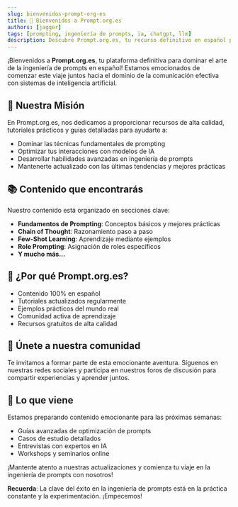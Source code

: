 ```yaml
---
slug: bienvenidos-prompt-org-es
title: 🚀 Bienvenidos a Prompt.org.es
authors: [jagger]
tags: [prompting, ingeniería de prompts, ia, chatgpt, llm]
description: Descubre Prompt.org.es, tu recurso definitivo en español para dominar la ingeniería de prompts y la comunicación efectiva con IAs.
---
```


¡Bienvenidos a **Prompt.org.es**, tu plataforma definitiva para dominar el arte de la ingeniería de prompts en español! Estamos emocionados de comenzar este viaje juntos hacia el dominio de la comunicación efectiva con sistemas de inteligencia artificial.

<!-- truncate -->

## 🎯 Nuestra Misión

En Prompt.org.es, nos dedicamos a proporcionar recursos de alta calidad, tutoriales prácticos y guías detalladas para ayudarte a:

- Dominar las técnicas fundamentales de prompting
- Optimizar tus interacciones con modelos de IA
- Desarrollar habilidades avanzadas en ingeniería de prompts
- Mantenerte actualizado con las últimas tendencias y mejores prácticas

## 📚 Contenido que encontrarás

Nuestro contenido está organizado en secciones clave:

- **Fundamentos de Prompting**: Conceptos básicos y mejores prácticas
- **Chain of Thought**: Razonamiento paso a paso
- **Few-Shot Learning**: Aprendizaje mediante ejemplos
- **Role Prompting**: Asignación de roles específicos
- **Y mucho más...**

## 🌟 ¿Por qué Prompt.org.es?

- Contenido 100% en español
- Tutoriales actualizados regularmente
- Ejemplos prácticos del mundo real
- Comunidad activa de aprendizaje
- Recursos gratuitos de alta calidad

## 🤝 Únete a nuestra comunidad

Te invitamos a formar parte de esta emocionante aventura. Síguenos en nuestras redes sociales y participa en nuestros foros de discusión para compartir experiencias y aprender juntos.

## 🔮 Lo que viene

Estamos preparando contenido emocionante para las próximas semanas:

- Guías avanzadas de optimización de prompts
- Casos de estudio detallados
- Entrevistas con expertos en IA
- Workshops y seminarios online

¡Mantente atento a nuestras actualizaciones y comienza tu viaje en la ingeniería de prompts con nosotros!

**Recuerda**: La clave del éxito en la ingeniería de prompts está en la práctica constante y la experimentación. ¡Empecemos!
